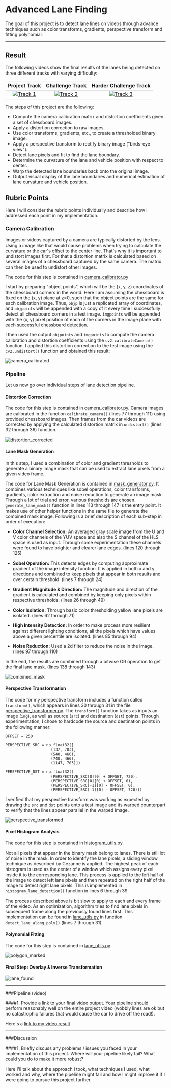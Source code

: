 # Advanced Lane Finding

The goal of this project is to detect lane lines on videos through advance techniques such as color transforms, gradients, perspective transform and fitting polynomial. 

---

## Result

The following videos show the final results of the lanes being detected on three different tracks with varying difficulty:

Project Track                 |Challenge Track                |Harder Challenge Track                    
:----------------------------:|:-----------------------------:|:------------------------------:
[![Track 1](output_images/project_track.png)](https://youtu.be/9OrWgTO0ZbY) | [![Track 2](output_images/challenge_track.png)](https://youtu.be/2cPPiAE76mk) | [![Track 3](output_images/harder_challenge_track.png)](https://youtu.be/L_QP8J84Jj8)


The steps of this project are the following:

* Compute the camera calibration matrix and distortion coefficients given a set of chessboard images.
* Apply a distortion correction to raw images.
* Use color transforms, gradients, etc., to create a thresholded binary image.
* Apply a perspective transform to rectify binary image ("birds-eye view").
* Detect lane pixels and fit to find the lane boundary.
* Determine the curvature of the lane and vehicle position with respect to center.
* Warp the detected lane boundaries back onto the original image.
* Output visual display of the lane boundaries and numerical estimation of lane curvature and vehicle position.



## Rubric Points

Here I will consider the rubric points individually and describe how I addressed each point in my implementation.  

### Camera Calibration

Images or videos captured by a camera are typically distorted by the lens. Using a image like that would cause problems when trying to calculate the curvature or the car's offset to the center line. That's why it is important to undistort images first. For that a distortion matrix is calculated based on several images of a chessboard captured by the same camera. The matrix can then be used to undistort other images.

The code for this step is contained in [camera_calibrator.py](https://github.com/srikanthpagadala/udacity/blob/master/Self-Driving%20Car%20Engineer%20Nanodegree/AdvancedLaneLines-P4/source_code/camera_calibrator.py)

I start by preparing "object points", which will be the (x, y, z) coordinates of the chessboard corners in the world. Here I am assuming the chessboard is fixed on the (x, y) plane at z=0, such that the object points are the same for each calibration image.  Thus, `objp` is just a replicated array of coordinates, and `objpoints` will be appended with a copy of it every time I successfully detect all chessboard corners in a test image.  `imgpoints` will be appended with the (x, y) pixel position of each of the corners in the image plane with each successful chessboard detection.  

I then used the output `objpoints` and `imgpoints` to compute the camera calibration and distortion coefficients using the `cv2.calibrateCamera()` function.  I applied this distortion correction to the test image using the `cv2.undistort()` function and obtained this result: 

![camera_calibrated](output_images/camera_calibrated.png)

### Pipeline 

Let us now go over individual steps of lane detection pipeline.

#### Distortion Correction

The code for this step is contained in [camera_calibrator.py](https://github.com/srikanthpagadala/udacity/blob/master/Self-Driving%20Car%20Engineer%20Nanodegree/AdvancedLaneLines-P4/source_code/camera_calibrator.py). Camera images are calibrated in the function `calibrate_camera()` (lines 77 through 111) using provided chessboard images. Then frames from the car videos are corrected by applying the calculated distortion matrix in `undistort()` (lines 32 through 36) function. 

![distortion_corrected](output_images/distortion_corrected.png)

#### Lane Mask Generation

In this step, I used a combination of color and gradient thresholds to generate a binary image mask that can be used to extract lane pixels from a given video frame. 

The code for Lane Mask Generation is contained in [mask_generator.py](https://github.com/srikanthpagadala/udacity/blob/master/Self-Driving%20Car%20Engineer%20Nanodegree/AdvancedLaneLines-P4/source_code/mask_generator.py). It combines various techniques like sobel operations, color transforms, gradients, color extraction and noise reduction to generate an image mask. Through a lot of trial and error, various thresholds are chosen. `generate_lane_mask()` function in lines 113 through 147 is the entry point. It makes use of other helper functions in the same file to generate the combined mask image. Following is a brief description of each sub-step in order of execution:

- **Color Channel Selection:** An averaged gray scale image from the U and V color channels of the YUV space and also the S channel of the HLS space is used as input. Through some experimentation these channels were found to have brighter and clearer lane edges. (lines 120 through 125)

- **Sobel Operation:** This detects edges by computing approximate gradient of the image intensity function. It is applied in both x and y directions and combined to keep pixels that appear in both results and over certain threshold. (lines 7 through 24)

- **Gradient Magnitude & Direction:** The magnitude and direction of the gradient is calculated and combined by keeping only pixels within respective thresholds. (lines 26 through 49)

- **Color Isolation:** Through basic color thresholding yellow lane pixels are isolated. (lines 62 through 71)

- **High Intensity Detection:** In order to make process more resilient against different lighting conditions, all the pixels which have values above a given percentile are isolated. (lines 85 through 94)

- **Noise Reduction:** Used a 2d filter to reduce the noise in the image. (lines 97 through 110)

In the end, the results are combined through a bitwise OR operation to get the final lane mask. (lines 138 through 143)

![combined_mask](output_images/combined_mask.png)

#### Perspective Transformation

The code for my perspective transform includes a function called `transform()`, which appears in lines 30 through 31 in the file [perspective_transformer.py](https://github.com/srikanthpagadala/udacity/blob/master/Self-Driving%20Car%20Engineer%20Nanodegree/AdvancedLaneLines-P4/source_code/perspective_transformer.py).  The `transform()` function takes as inputs an image (`img`), as well as source (`src`) and destination (`dst`) points.  Through experimentation, I chose to hardcode the source and destination points in the following manner:

```
OFFSET = 250

PERSPECTIVE_SRC = np.float32([
                    (132, 703),
                    (540, 466),
                    (740, 466),
                    (1147, 703)])

PERSPECTIVE_DST = np.float32([
                    (PERSPECTIVE_SRC[0][0] + OFFSET, 720),
                    (PERSPECTIVE_SRC[0][0] + OFFSET, 0),
                    (PERSPECTIVE_SRC[-1][0] - OFFSET, 0),
                    (PERSPECTIVE_SRC[-1][0] - OFFSET, 720)])
```

I verified that my perspective transform was working as expected by drawing the `src` and `dst` points onto a test image and its warped counterpart to verify that the lines appear parallel in the warped image.

![perspective_transformed](output_images/perspective_transformed.png)

#### Pixel Histogram Analysis

The code for this step is contained in [histogram_utils.py](https://github.com/srikanthpagadala/udacity/blob/master/Self-Driving%20Car%20Engineer%20Nanodegree/AdvancedLaneLines-P4/source_code/utils/histogram_utils.py).

Not all pixels that appear in the binary mask belong to lanes. There is still lot of noise in the mask. In order to identify the lane pixels, a sliding window technique as described by Cezanne is applied. The highest peak of each histogram is used as the center of a window which assigns every pixel inside it to the corresponding lane. This process is applied to the left half of the image to detect left lane pixels and then repeated on the right half of the image to detect right lane pixels. This is implemented in `histogram_lane_detection()` function in lines 6 through 39. 

The process described above is bit slow to apply to each and every frame of the video. As an optimization, algorithm tries to find lane pixels in subsequent frame along the previously found lines first. This implementation can be found in [lane_utils.py](https://github.com/srikanthpagadala/udacity/blob/master/Self-Driving%20Car%20Engineer%20Nanodegree/AdvancedLaneLines-P4/source_code/utils/lane_utils.py) in function `detect_lane_along_poly()` (lines 7 through 31).

#### Polynomial Fitting

The code for this step is contained in [lane_utils.py](https://github.com/srikanthpagadala/udacity/blob/master/Self-Driving%20Car%20Engineer%20Nanodegree/AdvancedLaneLines-P4/source_code/utils/lane_utils.py)

![polygon_marked](output_images/polygon_marked.png)

#### Final Step: Overlay & Inverse Transformation

![lane_found](output_images/lane_found.png)

---

###Pipeline (video)

####1. Provide a link to your final video output.  Your pipeline should perform reasonably well on the entire project video (wobbly lines are ok but no catastrophic failures that would cause the car to drive off the road!).

Here's a [link to my video result](./project_video.mp4)

---

###Discussion

####1. Briefly discuss any problems / issues you faced in your implementation of this project.  Where will your pipeline likely fail?  What could you do to make it more robust?

Here I'll talk about the approach I took, what techniques I used, what worked and why, where the pipeline might fail and how I might improve it if I were going to pursue this project further.  

